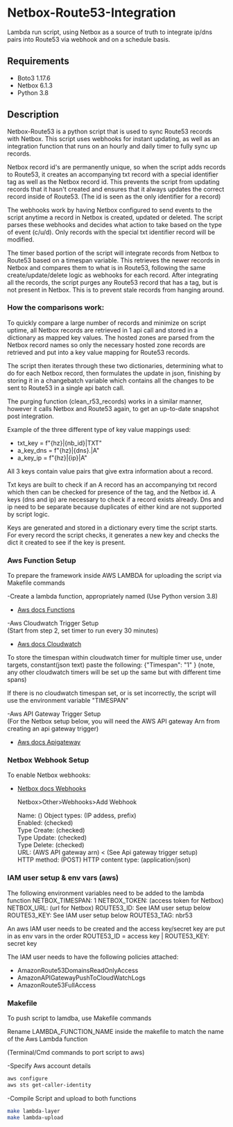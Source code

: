 # Netbox-Route53-Integration

Lambda run script, using Netbox as a source of truth to integrate ip/dns pairs into Route53 via webhook and on a schedule basis.

## Requirements  
* Boto3 1.17.6
* Netbox 6.1.3
* Python 3.8

## Description

Netbox-Route53 is a python script that is used to sync Route53 records with
Netbox. This script uses webhooks for instant updating, as well as an
integration function that runs on an hourly and daily timer to fully sync up
records.

Netbox record id's are permanently unique, so when the script adds records to
Route53, it creates an accompanying txt record with a special identifier tag
as well as the Netbox record id. This prevents the script from updating records
that it hasn't created and ensures that it always updates the correct record
inside of Route53. (The id is seen as the only identifier for a record)

The webhooks work by having Netbox configured to send events to the
script anytime a record in Netbox is created, updated or deleted. The script
parses these webhooks and decides what action to take based on the type of
event (c/u/d). Only records with the special txt identifier record will be
modified.

The timer based portion of the script will integrate records from Netbox to
Route53 based on a timespan variable. This retrieves the newer records in Netbox
and compares them to what is in Route53, following the same create/update/delete
logic as webhooks for each record. After integrating all the records, the script
purges any Route53 record that has a tag, but is not present in Netbox. This is
to prevent stale records from hanging around.

### How the comparisons work:

To quickly compare a large number of records and minimize on script uptime, all
Netbox records are retrieved in 1 api call and stored in a dictionary as mapped
key values. The hosted zones are parsed from the Netbox record names so only
the necessary hosted zone records are retrieved and put into a key value mapping
for Route53 records.

The script then iterates through these two dictionaries, determining what to do
for each Netbox record, then formulates the update in json, finishing by storing
it in a changebatch variable which contains all the changes to be sent to Route53
in a single api batch call.

The purging function (clean_r53_records) works in a similar manner, however it
calls Netbox and Route53 again, to get an up-to-date snapshot post integration.

Example of the three different type of key value mappings used:

- txt_key = f"{hz}|{nb_id}|TXT"
- a_key_dns = f"{hz}|{dns}.|A"
- a_key_ip = f"{hz}|{ip}|A"

All 3 keys contain value pairs that give extra information about a record.

Txt keys are built to check if an A record has an accompanying txt record
which then can be checked for presence of the tag, and the Netbox id. A keys (dns and ip) are necessary to check if a record exists already. Dns and ip
need to be separate because duplicates of either kind are not supported by script
logic.

Keys are generated and stored in a dictionary every time the script starts. For
every record the script checks, it generates a new key and checks the dict it created
to see if the key is present.


### Aws Function Setup   
To prepare the framework inside AWS LAMBDA for uploading the script via Makefile commands

-Create a lambda function, appropriately named
(Use Python version 3.8)  
* [Aws docs Functions](https://docs.aws.amazon.com/lambda/latest/dg/getting-started-create-function.html)


-Aws Cloudwatch Trigger Setup  
(Start from step 2, set timer to run every 30 minutes)
* [Aws docs Cloudwatch](https://docs.aws.amazon.com/AmazonCloudWatch/latest/events/RunLambdaSchedule.html)

To store the timespan within cloudwatch timer for multiple timer use, under targets, constant(json text) paste
the following:  {"Timespan": "1" }   (note, any other cloudwatch timers will be set up the same but with different time spans)

If there is no cloudwatch timespan set, or is set incorrectly, the script will use the environment variable "TIMESPAN"

-Aws API Gateway Trigger Setup  
(For the Netbox setup below, you will need the AWS API gateway Arn from creating an api gateway trigger)
* [Aws docs Apigateway](https://docs.aws.amazon.com/apigateway/latest/developerguide/getting-started.html)


### Netbox Webhook Setup
To enable Netbox webhooks:
* [Netbox docs Webhooks](https://Netbox.readthedocs.io/en/stable/additional-features/webhooks/)


  Netbox>Other>Webhooks>Add Webhook

  Name: ()
  Object types: (IP addess, prefix)  
  Enabled: (checked)  
  Type Create: (checked)  
  Type Update: (checked)  
  Type Delete: (checked)  
  URL: (AWS API gateway arn) < (See Api gateway trigger setup)  
  HTTP method: (POST)
  HTTP content type: (application/json)

### IAM user setup & env vars (aws)

The following environment variables need to be added to the lambda function
NETBOX_TIMESPAN: 1
NETBOX_TOKEN: (access token for Netbox)
NETBOX_URL: (url for Netbox)
ROUTE53_ID: See IAM user setup below
ROUTE53_KEY: See IAM user setup below
ROUTE53_TAG: nbr53

An aws IAM user needs to be created and the access key/secret key are put in as env
vars in the order ROUTE53_ID = access key | ROUTE53_KEY: secret key

The IAM user needs to have the following policies attached:
- AmazonRoute53DomainsReadOnlyAccess
- AmazonAPIGatewayPushToCloudWatchLogs
- AmazonRoute53FullAccess

### Makefile
To push script to lamdba, use Makefile commands

Rename LAMBDA_FUNCTION_NAME inside the makefile to match the name of the  Aws Lambda function

(Terminal/Cmd commands to port script to aws)

-Specify Aws account details
```bash
aws configure    
aws sts get-caller-identity
```

-Compile Script and upload to both functions

```bash
make lambda-layer
make lambda-upload
```    
